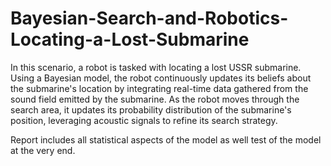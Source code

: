 # Bayesian-Search-and-Robotics-Locating-a-Lost-Submarine

In this scenario, a robot is tasked with locating a lost USSR submarine. Using a Bayesian model, the robot continuously updates its beliefs about the submarine's location by integrating real-time data gathered from the sound field emitted by the submarine. As the robot moves through the search area, it updates its probability distribution of the submarine's position, leveraging acoustic signals to refine its search strategy.

Report includes all statistical aspects of the model as well test of the model at the very end.


